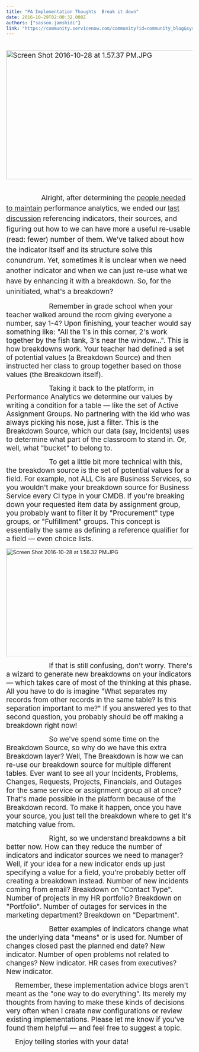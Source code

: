 ```yaml
---
title: "PA Implementation Thoughts  Break it down"
date: 2016-10-29T02:00:32.000Z
authors: ["sasson.jamshidi"]
link: "https://community.servicenow.com/community?id=community_blog&sys_id=9a0eea2ddbd0dbc01dcaf3231f961902"
---
```

<p><span style="font-size: 14pt;">       <img   alt="Screen Shot 2016-10-28 at 1.57.37 PM.JPG" class="image-3 jive-image" height="347" src="c54837f5db101304b322f4621f9619f0.iix" style="display: block; margin-left: auto; margin-right: auto; width: 1009px; height: 346.898778359511px;" width="1009"/></span><span style="font-size: 14pt;">         </span><span style="font-size: 14pt; line-height: 1.5;"> </span></p><p><span style="font-size: 14pt; line-height: 1.5;">                   Alright, </span><span style="font-size: 14pt; line-height: 1.5;">after determining the </span><a title="" _jive_internal="true" href="/community?id=community_blog&sys_id=2d6dea29dbd0dbc01dcaf3231f961955" style="font-size: 14pt; line-height: 1.5;">people needed to maintain</a><span style="font-size: 14pt; line-height: 1.5;"> performance analytics, we ended our </span><a title="" _jive_internal="true" href="/community/service-automation-platform/blog/2016/09/20/pa-implementation-thoughts-legos-with-a-purpose" style="font-size: 14pt; line-height: 1.5;">last discussion</a><span style="font-size: 14pt; line-height: 1.5;"> referencing indicators, their sources, and figuring out how to we can have more a useful re-usable (read: fewer) number of them. We've talked about how the indicator itself and its structure solve this conundrum. Yet, sometimes it is unclear when we need another indicator and when we can just re-use what we have by enhancing it with a breakdown. So, for the uninitiated, what's a breakdown?</span></p><p><span style="font-size: 14pt;">                       Remember in grade school when your teacher walked around the room giving everyone a number, say 1-4? Upon finishing, your teacher would say something like: "All the 1's in this corner, 2's work together by the fish tank, 3's near the window…". This is how breakdowns work. Your teacher had defined a set of potential values (a Breakdown Source) and then instructed her class to group together based on those values (the Breakdown itself).</span></p><p><span style="font-size: 14pt;">                       Taking it back to the platform, in Performance Analytics we determine our values by writing a condition for a table — like the set of Active Assignment Groups. No partnering with the kid who was always picking his nose, just a filter. This is the Breakdown Source, which our data (say, Incidents) uses to determine what part of the classroom to stand in. Or, well, what "bucket" to belong to. </span></p><p><span style="font-size: 14pt;">                       To get a little bit more technical with this, the breakdown source is the set of potential values for a field. For example, not ALL CIs are Business Services, so you wouldn't make your breakdown source for Business Service every CI type in your CMDB. If you're breaking down your requested item data by assignment group, you probably want to filter it by "Procurement" type groups, or "Fulfillment" groups. This concept is essentially the same as defining a reference qualifier for a field — even choice lists.</span></p><p><img   alt="Screen Shot 2016-10-28 at 1.56.32 PM.JPG" class="image-2 jive-image" src="bac5d48adb545304b322f4621f9619d9.iix" style="width: 620px; height: 291px; display: block; margin-left: auto; margin-right: auto;"/></p><p><span style="font-size: 14pt;">                       If that is still confusing, don't worry. There's a wizard to generate new breakdowns on your indicators — which takes care of most of the thinking at this phase. All you have to do is imagine "What separates my records from other records in the same table? Is this separation important to me?" If you answered yes to that second question, you probably should be off making a breakdown right now!</span></p><p><span style="font-size: 14pt;">                       So we've spend some time on the Breakdown Source, so why do we have this extra Breakdown layer? Well, The Breakdown is how we can re-use our breakdown source for multiple different tables. Ever want to see all your Incidents, Problems, Changes, Requests, Projects, Financials, and Outages for the same service or assignment group all at once? That's made possible in the platform because of the Breakdown record. To make it happen, once you have your source, you just tell the breakdown where to get it's matching value from. </span></p><p><span style="font-size: 14pt;">                       Right, so we understand breakdowns a bit better now. How can they reduce the number of indicators and indicator sources we need to manager? Well, if your idea for a new indicator ends up just specifying a value for a field, you're probably better off creating a breakdown instead. Number of new incidents coming from email? Breakdown on "Contact Type". Number of projects in my HR portfolio? Breakdown on "Portfolio". Number of outages for services in the marketing department? Breakdown on "Department".</span></p><p><span style="font-size: 14pt;">                       Better examples of indicators change what the underlying data "means" or is used for. Number of changes closed past the planned end date? New indicator. Number of open problems not related to changes? New indicator. HR cases from executives? New indicator. </span></p><p style="text-indent: .25in;"><span style="font-size: 14pt;">Remember, these implementation advice blogs aren't meant as the "one way to do everything". Its merely my thoughts from having to make these kinds of decisions very often when I create new configurations or review existing implementations. Please let me know if you've found them helpful — and feel free to suggest a topic. </span></p><p style="text-indent: .25in;"><span style="font-size: 14pt;">Enjoy telling stories with your data! </span></p>